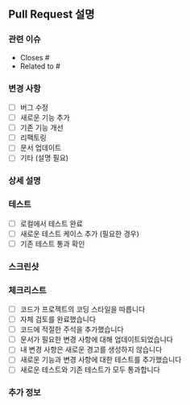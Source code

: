 ## Pull Request 설명

### 관련 이슈

<!-- 관련된 이슈가 있다면 링크해주세요 -->

- Closes #
- Related to #

### 변경 사항

- [ ] 버그 수정
- [ ] 새로운 기능 추가
- [ ] 기존 기능 개선
- [ ] 리팩토링
- [ ] 문서 업데이트
- [ ] 기타 (설명 필요)

### 상세 설명

### 테스트

- [ ] 로컬에서 테스트 완료
- [ ] 새로운 테스트 케이스 추가 (필요한 경우)
- [ ] 기존 테스트 통과 확인

### 스크린샷

<!-- UI 변경이 있다면 스크린샷을 첨부해주세요 -->

### 체크리스트

- [ ] 코드가 프로젝트의 코딩 스타일을 따릅니다
- [ ] 자체 검토를 완료했습니다
- [ ] 코드에 적절한 주석을 추가했습니다
- [ ] 문서가 필요한 변경 사항에 대해 업데이트되었습니다
- [ ] 내 변경 사항은 새로운 경고를 생성하지 않습니다
- [ ] 새로운 기능과 변경 사항에 대한 테스트를 추가했습니다
- [ ] 새로운 테스트와 기존 테스트가 모두 통과합니다

### 추가 정보

<!-- 리뷰어가 알아야 할 추가 정보가 있다면 작성해주세요 -->

